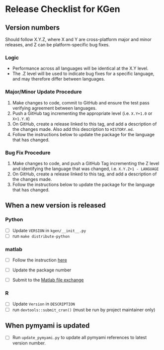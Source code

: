 # Release Checklist for KGen

## Version numbers

Should follow X.Y.Z, where X and Y are cross-platform major and minor releases, and Z can be platform-specific bug fixes.

### Logic

- Performance across all languages will be identical at the X.Y level.
- The .Z level will be used to indicate bug fixes for a specific language, and may therefore differ between languages.

### Major/Minor Update Procedure

1. Make changes to code, commit to GitHub and ensure the test pass verifying agreement between languages.
2. Push a GitHub tag incrementing the appropriate level (i.e. `X.Y+1.0` or `X+1.Y.0`)
3. On GitHub, create a release linked to this tag, and add a description of the changes made. Also add this description to `HISTORY.md`.
4. Follow the instructions below to update the package for the language that has changed.

### Bug Fix Procedure

1. Make changes to code, and push a GitHub Tag incrementing the Z level and identifying the language that was changed, i.e. `X.Y.Z+1 - LANGUAGE`
2. On GitHub, create a release linked to this tag, and add a description of the changes made.
3. Follow the instructions below to update the package for the language that has changed.

## When a new version is released

### Python

- [ ] Update `VERSION` in `kgen/__init__.py`
- [ ] run `make distribute-python`

### matlab

- [ ] Follow the instruction [here](https://www.mathworks.com/help/matlab/matlab_prog/create-and-share-custom-matlab-toolboxes.html)
- [ ] Update the package number
- [ ] Submit to the [Matlab file exchange](https://uk.mathworks.com/matlabcentral/fileexchange/126170-kgen)


### R

- [ ] Update `Version` in `DESCRIPTION`
- [ ] run `devtools::submit_cran()` (must be run by project maintainer only)

## When pymyami is updated 

- [ ] Run `update_pymyami.py` to update all pymyami references to latest version number.
